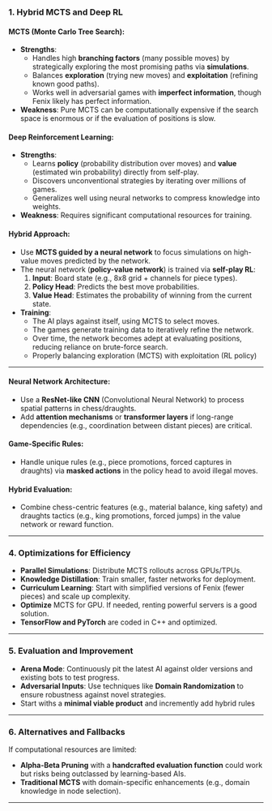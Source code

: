 
### **1. Hybrid MCTS and Deep RL**

#### **MCTS (Monte Carlo Tree Search)**:
- **Strengths**:
  - Handles high **branching factors** (many possible moves) by strategically exploring the most promising paths via **simulations**.
  - Balances **exploration** (trying new moves) and **exploitation** (refining known good paths).
  - Works well in adversarial games with **imperfect information**, though Fenix likely has perfect information.
- **Weakness**: Pure MCTS can be computationally expensive if the search space is enormous or if the evaluation of positions is slow.

#### **Deep Reinforcement Learning**:
- **Strengths**:
  - Learns **policy** (probability distribution over moves) and **value** (estimated win probability) directly from self-play.
  - Discovers unconventional strategies by iterating over millions of games.
  - Generalizes well using neural networks to compress knowledge into weights.
- **Weakness**: Requires significant computational resources for training.

#### **Hybrid Approach**:
- Use **MCTS guided by a neural network** to focus simulations on high-value moves predicted by the network.
- The neural network (**policy-value network**) is trained via **self-play RL**:
  1. **Input**: Board state (e.g., 8x8 grid + channels for piece types).
  2. **Policy Head**: Predicts the best move probabilities.
  3. **Value Head**: Estimates the probability of winning from the current state.
- **Training**:
  - The AI plays against itself, using MCTS to select moves.
  - The games generate training data to iteratively refine the network.
  - Over time, the network becomes adept at evaluating positions, reducing reliance on brute-force search.
  - Properly balancing exploration (MCTS) with exploitation (RL policy)

---

#### **Neural Network Architecture**:
- Use a **ResNet-like CNN** (Convolutional Neural Network) to process spatial patterns in chess/draughts.
- Add **attention mechanisms** or **transformer layers** if long-range dependencies (e.g., coordination between distant pieces) are critical.

#### **Game-Specific Rules**:
- Handle unique rules (e.g., piece promotions, forced captures in draughts) via **masked actions** in the policy head to avoid illegal moves.

#### **Hybrid Evaluation**:
- Combine chess-centric features (e.g., material balance, king safety) and draughts tactics (e.g., king promotions, forced jumps) in the value network or reward function.

---

### **4. Optimizations for Efficiency**
- **Parallel Simulations**: Distribute MCTS rollouts across GPUs/TPUs.
- **Knowledge Distillation**: Train smaller, faster networks for deployment.
- **Curriculum Learning**: Start with simplified versions of Fenix (fewer pieces) and scale up complexity.
- **Optimize** MCTS for GPU. If needed, renting powerful servers is a good solution.
- **TensorFlow and PyTorch** are coded in C++ and optimized.

---

### **5. Evaluation and Improvement**
- **Arena Mode**: Continuously pit the latest AI against older versions and existing bots to test progress.
- **Adversarial Inputs**: Use techniques like **Domain Randomization** to ensure robustness against novel strategies.
- Start withs a **minimal viable product** and incremently add hybrid rules

---

### **6. Alternatives and Fallbacks**
If computational resources are limited:
- **Alpha-Beta Pruning** with a **handcrafted evaluation function** could work but risks being outclassed by learning-based AIs.
- **Traditional MCTS** with domain-specific enhancements (e.g., domain knowledge in node selection).

---